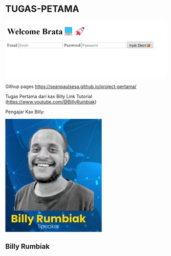 
# TUGAS-PETAMA
![](./asset/hasil.png)

Githup pages
https://seanpaulsesa.github.io/project-pertama/

Tugas Pertama dari kax Billy Link Tutorial (https://www.youtube.com/@BillyRumbiak)

Pengajar Kax Billy:

![](./asset/Billy.png)
## Billy Rumbiak
